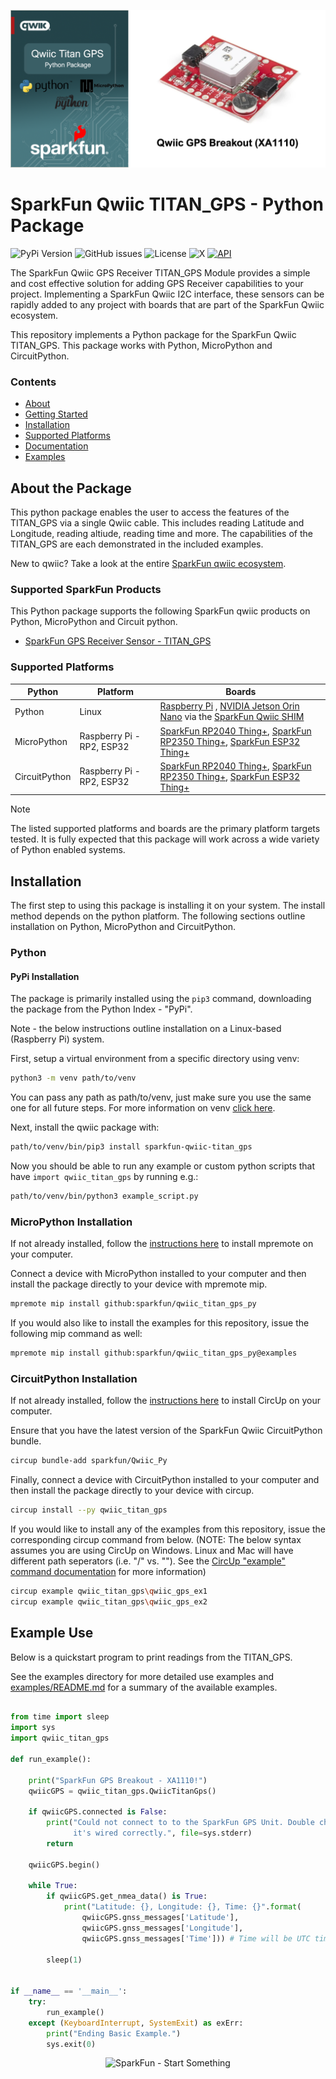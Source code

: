 ![Qwiic TITAN_GPS - Python Package](docs/images/gh-banner.png "qwiic TITAN_GPS Python Package")

# SparkFun Qwiic TITAN_GPS - Python Package

![PyPi Version](https://img.shields.io/pypi/v/sparkfun_qwiic_titan_gps)
![GitHub issues](https://img.shields.io/github/issues/sparkfun/qwiic_titan_gps_py)
![License](https://img.shields.io/github/license/sparkfun/qwiic_titan_gps_py)
![X](https://img.shields.io/twitter/follow/sparkfun)
[![API](https://img.shields.io/badge/API%20Reference-blue)](https://docs.sparkfun.com/qwiic_titan_gps_py/classqwiic__titan__gps_1_1_qwiic_titan_gps.html)

The SparkFun Qwiic GPS Receiver TITAN_GPS Module provides a simple and cost effective solution for adding GPS Receiver capabilities to your project. Implementing a SparkFun Qwiic I2C interface, these sensors can be rapidly added to any project with boards that are part of the SparkFun Qwiic ecosystem.

This repository implements a Python package for the SparkFun Qwiic TITAN_GPS. This package works with Python, MicroPython and CircuitPython.

### Contents

* [About](#about-the-package)
* [Getting Started](#getting-started)
* [Installation](#installation)
* [Supported Platforms](#supported-platforms)
* [Documentation](https://docs.sparkfun.com/qwiic_titan_gps_py/classqwiic__titan__gps_1_1_qwiic_titan_gps.html)
* [Examples](#examples)

## About the Package

This python package enables the user to access the features of the TITAN_GPS via a single Qwiic cable. This includes reading Latitude and Longitude, reading altiude, reading time and more. The capabilities of the TITAN_GPS are each demonstrated in the included examples.

New to qwiic? Take a look at the entire [SparkFun qwiic ecosystem](https://www.sparkfun.com/qwiic).

### Supported SparkFun Products

This Python package supports the following SparkFun qwiic products on Python, MicroPython and Circuit python. 

* [SparkFun GPS Receiver Sensor - TITAN_GPS](https://www.sparkfun.com/products/14414)

### Supported Platforms

| Python | Platform | Boards |
|--|--|--|
| Python | Linux | [Raspberry Pi](https://www.sparkfun.com/raspberry-pi-5-8gb.html) , [NVIDIA Jetson Orin Nano](https://www.sparkfun.com/nvidia-jetson-orin-nano-developer-kit.html) via the [SparkFun Qwiic SHIM](https://www.sparkfun.com/sparkfun-qwiic-shim-for-raspberry-pi.html) |
| MicroPython | Raspberry Pi - RP2, ESP32 | [SparkFun RP2040 Thing+](https://www.sparkfun.com/sparkfun-thing-plus-rp2040.html), [SparkFun RP2350 Thing+](https://www.sparkfun.com/sparkfun-thing-plus-rp2350.html), [SparkFun ESP32 Thing+](https://www.sparkfun.com/sparkfun-thing-plus-esp32-wroom-usb-c.html)
|CircuitPython | Raspberry Pi - RP2, ESP32 | [SparkFun RP2040 Thing+](https://www.sparkfun.com/sparkfun-thing-plus-rp2040.html), [SparkFun RP2350 Thing+](https://www.sparkfun.com/sparkfun-thing-plus-rp2350.html), [SparkFun ESP32 Thing+](https://www.sparkfun.com/sparkfun-thing-plus-esp32-wroom-usb-c.html)

> [!NOTE]
> The listed supported platforms and boards are the primary platform targets tested. It is fully expected that this package will work across a wide variety of Python enabled systems. 

## Installation 

The first step to using this package is installing it on your system. The install method depends on the python platform. The following sections outline installation on Python, MicroPython and CircuitPython.

### Python 

#### PyPi Installation

The package is primarily installed using the `pip3` command, downloading the package from the Python Index - "PyPi". 

Note - the below instructions outline installation on a Linux-based (Raspberry Pi) system.

First, setup a virtual environment from a specific directory using venv:
```sh
python3 -m venv path/to/venv
```
You can pass any path as path/to/venv, just make sure you use the same one for all future steps. For more information on venv [click here](https://docs.python.org/3/library/venv.html).

Next, install the qwiic package with:
```sh
path/to/venv/bin/pip3 install sparkfun-qwiic-titan_gps
```
Now you should be able to run any example or custom python scripts that have `import qwiic_titan_gps` by running e.g.:
```sh
path/to/venv/bin/python3 example_script.py
```

### MicroPython Installation
If not already installed, follow the [instructions here](https://docs.micropython.org/en/latest/reference/mpremote.html) to install mpremote on your computer.

Connect a device with MicroPython installed to your computer and then install the package directly to your device with mpremote mip.
```sh
mpremote mip install github:sparkfun/qwiic_titan_gps_py
```

If you would also like to install the examples for this repository, issue the following mip command as well:
```sh
mpremote mip install github:sparkfun/qwiic_titan_gps_py@examples
```

### CircuitPython Installation
If not already installed, follow the [instructions here](https://docs.circuitpython.org/projects/circup/en/latest/#installation) to install CircUp on your computer.

Ensure that you have the latest version of the SparkFun Qwiic CircuitPython bundle. 
```sh
circup bundle-add sparkfun/Qwiic_Py
```

Finally, connect a device with CircuitPython installed to your computer and then install the package directly to your device with circup.
```sh
circup install --py qwiic_titan_gps
```

If you would like to install any of the examples from this repository, issue the corresponding circup command from below. (NOTE: The below syntax assumes you are using CircUp on Windows. Linux and Mac will have different path seperators (i.e. "/" vs. "\"). See the [CircUp "example" command documentation](https://learn.adafruit.com/keep-your-circuitpython-libraries-on-devices-up-to-date-with-circup/example-command) for more information)

```sh
circup example qwiic_titan_gps\qwiic_gps_ex1
circup example qwiic_titan_gps\qwiic_gps_ex2
```

Example Use
 ---------------
Below is a quickstart program to print readings from the TITAN_GPS.

See the examples directory for more detailed use examples and [examples/README.md](https://github.com/sparkfun/qwiic_titan_gps_py/blob/main/examples/README.md) for a summary of the available examples.

```python

from time import sleep
import sys
import qwiic_titan_gps

def run_example():

    print("SparkFun GPS Breakout - XA1110!")
    qwiicGPS = qwiic_titan_gps.QwiicTitanGps()

    if qwiicGPS.connected is False:
        print("Could not connect to to the SparkFun GPS Unit. Double check that\
              it's wired correctly.", file=sys.stderr)
        return

    qwiicGPS.begin()

    while True:
        if qwiicGPS.get_nmea_data() is True:
            print("Latitude: {}, Longitude: {}, Time: {}".format(
                qwiicGPS.gnss_messages['Latitude'],
                qwiicGPS.gnss_messages['Longitude'],
                qwiicGPS.gnss_messages['Time'])) # Time will be UTC time as a list [hh, mm, ss]

        sleep(1)


if __name__ == '__main__':
    try:
        run_example()
    except (KeyboardInterrupt, SystemExit) as exErr:
        print("Ending Basic Example.")
        sys.exit(0)

```
<p align="center">
<img src="https://cdn.sparkfun.com/assets/custom_pages/3/3/4/dark-logo-red-flame.png" alt="SparkFun - Start Something">
</p>
